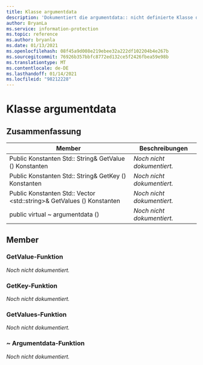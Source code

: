 ```yaml
---
title: Klasse argumentdata
description: 'Dokumentiert die argumentdata:: nicht definierte Klasse des Microsoft Information Protection (MIP) SDK.'
author: BryanLa
ms.service: information-protection
ms.topic: reference
ms.author: bryanla
ms.date: 01/13/2021
ms.openlocfilehash: 08f45a9d008e219ebee32a222df102204b4e267b
ms.sourcegitcommit: 76926b357bbfc8772ed132ce5f2426fbea59e98b
ms.translationtype: MT
ms.contentlocale: de-DE
ms.lasthandoff: 01/14/2021
ms.locfileid: "98212228"
---
```

# <a name="class-argumentdata"></a>Klasse argumentdata 
  
## <a name="summary"></a>Zusammenfassung
 Member                        | Beschreibungen                                
--------------------------------|---------------------------------------------
Public Konstanten Std:: String& GetValue () Konstanten  | _Noch nicht dokumentiert._
Public Konstanten Std:: String& GetKey () Konstanten  | _Noch nicht dokumentiert._
Public Konstanten Std:: Vector \<std::string\>& GetValues () Konstanten  | _Noch nicht dokumentiert._
public virtual ~ argumentdata ()  | _Noch nicht dokumentiert._
  
## <a name="members"></a>Member
  
### <a name="getvalue-function"></a>GetValue-Funktion
_Noch nicht dokumentiert._

  
### <a name="getkey-function"></a>GetKey-Funktion
_Noch nicht dokumentiert._

  
### <a name="getvalues-function"></a>GetValues-Funktion
_Noch nicht dokumentiert._

  
### <a name="argumentdata-function"></a>~ Argumentdata-Funktion
_Noch nicht dokumentiert._
